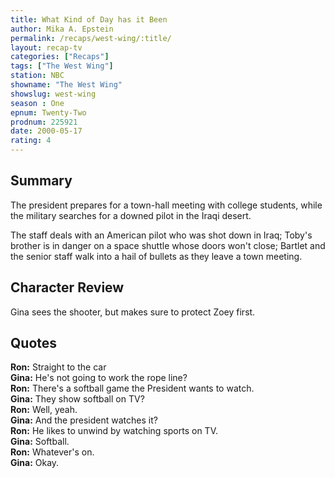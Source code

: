 ```yaml
---
title: What Kind of Day has it Been
author: Mika A. Epstein
permalink: /recaps/west-wing/:title/
layout: recap-tv
categories: ["Recaps"]
tags: ["The West Wing"]
station: NBC  
showname: "The West Wing"
showslug: west-wing  
season : One  
epnum: Twenty-Two  
prodnum: 225921    
date: 2000-05-17
rating: 4  
---
```


## Summary

The president prepares for a town-hall meeting with college students, while the military searches for a downed pilot in the Iraqi desert.

The staff deals with an American pilot who was shot down in Iraq; Toby's brother is in danger on a space shuttle whose doors won't close; Bartlet and the senior staff walk into a hail of bullets as they leave a town meeting.

## Character Review

Gina sees the shooter, but makes sure to protect Zoey first.

## Quotes

**Ron:** Straight to the car  
**Gina:** He's not going to work the rope line?  
**Ron:** There's a softball game the President wants to watch.  
**Gina:** They show softball on TV?  
**Ron:** Well, yeah.  
**Gina:** And the president watches it?  
**Ron:** He likes to unwind by watching sports on TV.  
**Gina:** Softball.  
**Ron:** Whatever's on.  
**Gina:** Okay.
